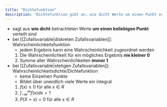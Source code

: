 ```yaml
---
title: "Dichtefunktion"
description: "Dichtefunktion gibt an, wie dicht Werte um einen Punkt verteilt sind. Bei diskreten Zufallsvariablen ist es die Wahrscheinlichkeitsfunktion, bei stetigen die Wahrscheinlichkeitsdichte. Eigenschaften sind Nichtnegativität und Integral über alle Werte gleich 1."
---
```


- sagt aus **wie dicht** betrachteten Werte **um einen beliebigen Punkt** verteilt sind
- bei [[Zufallsvariable|diskreten Zufallsvariablen]]: Wahrscheinlichkeitsfunktion
	- jedem Ergebnis kann eine Wahrscheinlichkeit zugeordnet werden
	1. Die Wahrscheinlichkeit für ein mögliches Ergebnis **nie kleiner 0**
	2. Summe aller Wahrscheinlichkeiten **immer 1**
- bei [[Zufallsvariable|stetigen Zufallsvariablen]]: Wahrscheinlichkeitsdichte/Dichtefunktion
	- keine Einzelnen Punkte
	- Bildet über unendlich viele Werte ein integral
	1. $f(x) \geq 0$ für alle $x \in R$
	2. $\int^{\infty}_{-\infty} f(x)dx = 1$
	3. $P(X = x) = 0$ für alle $x \in R$